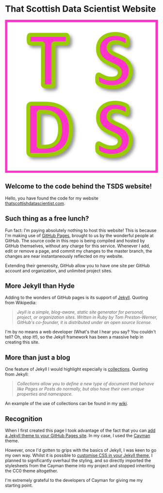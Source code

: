 # That Scottish Data Scientist Website

![TSDS Logo](https://github.com/thatscotdatasci/thatscotdatasci.github.io/blob/master/assets/images/tsds.png)

## Welcome to the code behind the TSDS website!

Hello, you have found the code for my website [thatscottishdatascientist.com](http://thatscottishdatascientist.com).

## Such thing as a free lunch?

Fun fact: I'm paying absolutely nothing to host this website! This is because I'm making use of [GitHub Pages](https://pages.github.com/), brought to us by the wonderful people at GitHub. The source code in this repo is being compiled and hosted by GitHub themselves, without any charge for this service. Whenever I add, edit or remove a page, and commit my changes to the master branch, the changes are near instantaneously reflected on my website.

Extending their generosity, GitHub allow you to have one site per GitHub account and organization, and unlimited project sites.

## More Jekyll than Hyde

Adding to the wonders of GitHub pages is its support of [Jekyll](https://jekyllrb.com/). Quoting from Wikipedia:

> _Jeyll is a simple, blog-aware, static site generator for personal, project, or organization sites. Written in Ruby by Tom Preston-Werner, GitHub's co-founder, it is distributed under an open source license._

I'm by no means a web developer (What's that I hear you say? You couldn't tell? Oh, stop it!), so the Jekyll framework has been a massive help in creating this site.

## More than just a blog

One feature of Jekyll I would highlight especially is [collections](https://jekyllrb.com/docs/collections/). Quoting from Jekyll:

> _Collections allow you to define a new type of document that behave like Pages or Posts do normally, but also have their own unique properties and namespace._

An example of the use of collections can be found in my [wiki](thatscottishdatascientist.com/wiki/).

## Recognition

When I first created this page I took advantage of the fact that you can [add a Jekyll theme to your GitHub Pages site](https://help.github.com/articles/adding-a-jekyll-theme-to-your-github-pages-site/). In my case, I used the [Cayman](https://github.com/pages-themes/cayman) theme.

However, once I'd gotten to grips with the basics of Jekyll, I was keen to go my own way. Whilst it is possible to [customise CSS in your Jekyll theme](https://help.github.com/articles/customizing-css-and-html-in-your-jekyll-theme/), I planned to significantly overhaul the styling, and so directly imported the stylesheets from the Cayman theme into my project and stopped inheriting the CC0 theme altogether.

I'm extremely grateful to the developers of Cayman for giving me my starting point.
